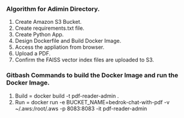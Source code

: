 ### Algorithm for Adimin Directory. 

1. Create Amazon S3 Bucket. 
2. Create requirements.txt file. 
3. Create Python App. 
4. Design Dockerfile and Build Docker Image. 
5. Access the appliation from browser. 
6. Upload a PDF. 
7. Confirm the FAISS vector index files are uploaded to S3. 

### Gitbash Commands to build the Docker Image and run the Docker Image.
1. Build = docker build -t pdf-reader-admin .
2. Run = docker run -e BUCKET_NAME=bedrok-chat-with-pdf -v ~/.aws:/root/.aws -p 8083:8083 -it pdf-reader-admin